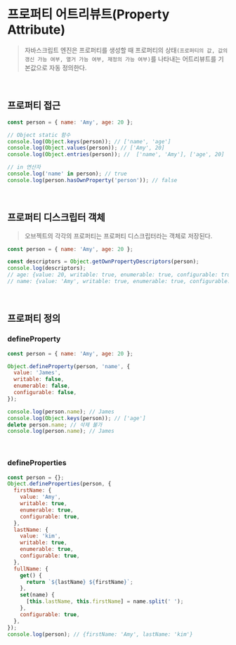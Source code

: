 # 프로퍼티 어트리뷰트(Property Attribute)

> 자바스크립트 엔진은 프로퍼티를 생성할 때 프로퍼티의 상태`(프로퍼티의 값, 값의 갱신 가능 여부, 열거 가능 여부, 재정의 가능 여부)`를 나타내는 어트리뷰트를 기본값으로 자동 정의한다.

<br/>

## 프로퍼티 접근

```js
const person = { name: 'Amy', age: 20 };

// Object static 함수
console.log(Object.keys(person)); // ['name', 'age']
console.log(Object.values(person)); // ['Amy', 20]
console.log(Object.entries(person)); //  ['name', 'Amy'], ['age', 20]

// in 연산자
console.log('name' in person); // true
console.log(person.hasOwnProperty('person')); // false
```

<br/>

## 프로퍼티 디스크립터 객체

> 오브젝트의 각각의 프로퍼티는 프로퍼티 디스크립터라는 객체로 저장된다.

```js
const person = { name: 'Amy', age: 20 };

const descriptors = Object.getOwnPropertyDescriptors(person);
console.log(descriptors);
// age: {value: 20, writable: true, enumerable: true, configurable: true}
// name: {value: 'Amy', writable: true, enumerable: true, configurable: true}
```

<br/>

## 프로퍼티 정의

### defineProperty

```js
const person = { name: 'Amy', age: 20 };

Object.defineProperty(person, 'name', {
  value: 'James',
  writable: false,
  enumerable: false,
  configurable: false,
});

console.log(person.name); // James
console.log(Object.keys(person)); // ['age']
delete person.name; // 삭제 불가
console.log(person.name); // James
```

<br/>

### defineProperties

```js
const person = {};
Object.defineProperties(person, {
  firstName: {
    value: 'Amy',
    writable: true,
    enumerable: true,
    configurable: true,
  },
  lastName: {
    value: 'kim',
    writable: true,
    enumerable: true,
    configurable: true,
  },
  fullName: {
    get() {
      return `${lastName} ${firstName}`;
    },
    set(name) {
      [this.lastName, this.firstName] = name.split(' ');
    },
    configurable: true,
  },
});
console.log(person); // {firstName: 'Amy', lastName: 'kim'}
```
